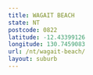 ```yaml
---
title: WAGAIT BEACH
state: NT
postcode: 0822
latitude: -12.43399126
longitude: 130.7459083
url: /nt/wagait-beach/
layout: suburb
---
```

